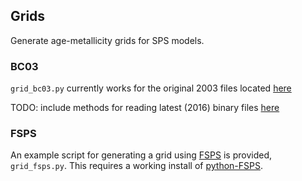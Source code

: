 ## Grids

Generate age-metallicity grids for SPS models.

### BC03

`grid_bc03.py` currently works for the original 2003 files located [here](http://www.bruzual.org/bc03/Original_version_2003/)

TODO: include methods for reading latest (2016) binary files [here](http://www.bruzual.org/bc03/Updated_version_2016/)


### FSPS

An example script for generating a grid using [FSPS](https://github.com/cconroy20/fsps) is provided, `grid_fsps.py`. This requires a working install of [python-FSPS](http://dfm.io/python-fsps/current/).


